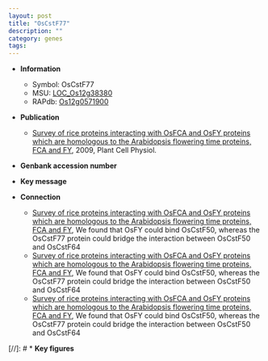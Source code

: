 ```yaml
---
layout: post
title: "OsCstF77"
description: ""
category: genes
tags: 
---
```


* **Information**  
    + Symbol: OsCstF77  
    + MSU: [LOC_Os12g38380](http://rice.plantbiology.msu.edu/cgi-bin/ORF_infopage.cgi?orf=LOC_Os12g38380)  
    + RAPdb: [Os12g0571900](http://rapdb.dna.affrc.go.jp/viewer/gbrowse_details/irgsp1?name=Os12g0571900)  

* **Publication**  
    + [Survey of rice proteins interacting with OsFCA and OsFY proteins which are homologous to the Arabidopsis flowering time proteins, FCA and FY](http://www.ncbi.nlm.nih.gov/pubmed?term=Survey+of+rice+proteins+interacting+with+OsFCA+and+OsFY+proteins+which+are+homologous+to+the+Arabidopsis+flowering+time+proteins,+FCA+and+FY%5BTitle%5D), 2009, Plant Cell Physiol.

* **Genbank accession number**  

* **Key message**  

* **Connection**  
    + [Survey of rice proteins interacting with OsFCA and OsFY proteins which are homologous to the Arabidopsis flowering time proteins, FCA and FY](http://www.ncbi.nlm.nih.gov/pubmed?term=Survey+of+rice+proteins+interacting+with+OsFCA+and+OsFY+proteins+which+are+homologous+to+the+Arabidopsis+flowering+time+proteins,+FCA+and+FY%5BTitle%5D), We found that OsFY could bind OsCstF50, whereas the OsCstF77 protein could bridge the interaction between OsCstF50 and OsCstF64
    + [Survey of rice proteins interacting with OsFCA and OsFY proteins which are homologous to the Arabidopsis flowering time proteins, FCA and FY](http://www.ncbi.nlm.nih.gov/pubmed?term=Survey+of+rice+proteins+interacting+with+OsFCA+and+OsFY+proteins+which+are+homologous+to+the+Arabidopsis+flowering+time+proteins,+FCA+and+FY%5BTitle%5D), We found that OsFY could bind OsCstF50, whereas the OsCstF77 protein could bridge the interaction between OsCstF50 and OsCstF64
    + [Survey of rice proteins interacting with OsFCA and OsFY proteins which are homologous to the Arabidopsis flowering time proteins, FCA and FY](http://www.ncbi.nlm.nih.gov/pubmed?term=Survey+of+rice+proteins+interacting+with+OsFCA+and+OsFY+proteins+which+are+homologous+to+the+Arabidopsis+flowering+time+proteins,+FCA+and+FY%5BTitle%5D), We found that OsFY could bind OsCstF50, whereas the OsCstF77 protein could bridge the interaction between OsCstF50 and OsCstF64

[//]: # * **Key figures**  


